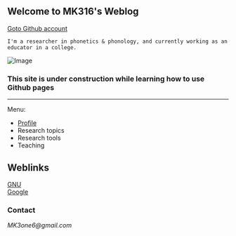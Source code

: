 ## Welcome to MK316's Weblog

[Goto Github account]("https://github.com/MK316/")
```
I'm a researcher in phonetics & phonology, and currently working as an educator in a college.
```

![Image](https://github.com/MK316/mkfiles/blob/main/porfile.JPG)

### This site is under construction while learning how to use Github pages

---  
Menu:

- [Profile]("https://www.google.com")
- Research topics
- Research tools
- Teaching



## Weblinks  
[GNU]("https://www.gnu.ac.kr")  
[Google]("https://www.google.com")




### Contact
_MK3one6@gmail.com_
